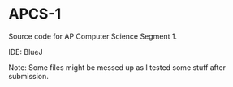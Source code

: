 # APCS-1

Source code for AP Computer Science Segment 1. 

IDE: BlueJ

Note: Some files might be messed up as I tested some stuff after submission. 
